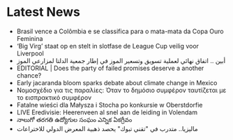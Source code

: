 # Latest News
-  Brasil vence a Colômbia e se classifica para o mata-mata da Copa Ouro Feminina
-  ‘Big Virg’ staat op en stelt in slotfase de League Cup veilig voor Liverpool
-  أبين .. اتفاق نهائي لعملية تسويق وتسعير الموز في إطار جمعية الدلتا لمزارعي الموز
-  EDITORIAL | Does the party of failed promises deserve a another chance?
-  Early jacaranda bloom sparks debate about climate change in Mexico
-  Νομοσχέδιο για τις παραλίες: Όταν το δημόσιο συμφέρον ταυτίζεται με το εισπρακτικό συμφέρον
-  Fatalne wieści dla Małysza i Stocha po konkursie w Oberstdorfie
-  LIVE Eredivisie: Heerenveen al snel aan de leiding in Volendam
-  నాలుగో తరగతి ఉద్యోగుల సంఘం ఎన్నిక ఏకగ్రీవం
-  ماليزيا.. متدرب في "تقني تبوك" يحصد ذهبية المعرض الدولي للاختراعات

